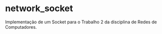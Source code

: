 # network_socket
Implementação de um Socket para o Trabalho 2 da disciplina de Redes de Computadores.
